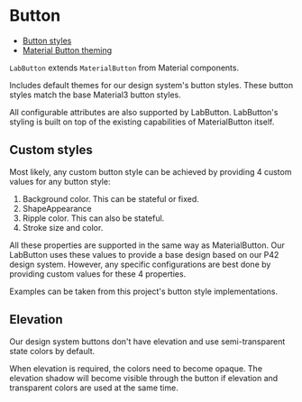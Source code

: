 # Button

* [Button styles](https://git.lab.mobi/tools/android-tools/labcomponents-android/-/blob/develop/lib/java/mobi/lab/components/button/res/values/styles.xml)
* [Material Button theming](https://github.com/material-components/material-components-android/blob/master/docs/components/Button.md)

`LabButton` extends `MaterialButton` from Material components.

Includes default themes for our design system's button styles. These button styles match the base Material3 button styles.

All configurable attributes are also supported by LabButton. LabButton's styling is built on top of the existing capabilities of MaterialButton itself.

## Custom styles

Most likely, any custom button style can be achieved by providing 4 custom values for any button style:

1. Background color. This can be stateful or fixed.
2. ShapeAppearance
3. Ripple color. This can also be stateful. 
4. Stroke size and color.

All these properties are supported in the same way as MaterialButton. Our LabButton uses these values to provide a base design based on our P42 design system. 
However, any specific configurations are best done by providing custom values for these 4 properties. 

Examples can be taken from this project's button style implementations.

## Elevation

Our design system buttons don't have elevation and use semi-transparent state colors by default. 

When elevation is required, the colors need to become opaque. The elevation shadow will become visible through the button if elevation and transparent colors are used at the same time. 
